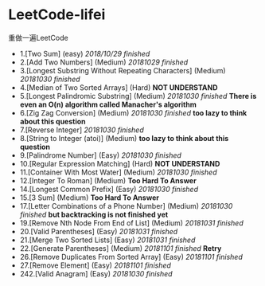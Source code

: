 # LeetCode-lifei
重做一遍LeetCode

* 1.[Two Sum] (easy) *2018/10/29 finished*
* 2.[Add Two Numbers] (Medium) *20181029 finished*
* 3.[Longest Substring Without Repeating Characters] (Medium) *20181030 finished*
* 4.[Median of Two Sorted Arrays] (Hard) **NOT UNDERSTAND**
* 5.[Longest Palindromic Substring] (Medium) *20181030 finished* **There is even an O(n) algorithm called Manacher's algorithm**
* 6.[Zig Zag Conversion] (Medium) *20181030 finished* **too lazy to think about this question**
* 7.[Reverse Integer] *20181030 finished*
* 8.[String to Integer (atoi)] (Medium) **too lazy to think about this question**
* 9.[Palindrome Number] (Easy) *20181030 finished*
* 10.[Regular Expression Matching] (Hard) **NOT UNDERSTAND**
* 11.[Container With Most Water] (Medium) *20181030 finished*
* 12.[Integer To Roman] (Medium) **Too Hard To Answer**
* 14.[Longest Common Prefix] (Easy) *20181030 finished*
* 15.[3 Sum] (Medium) **Too Hard To Answer**
* 17.[Letter Combinations of a Phone Number] (Medium) *20181030 finished* **but backtracking is not finished yet**
* 19.[Remove Nth Node From End of List] (Medium) *20181031 finished*
* 20.[Valid Parentheses] (Easy) *20181031 finished*
* 21.[Merge Two Sorted Lists] (Easy) *20181031 finished*
* 22.[Generate Parentheses] (Medium) *20181101 finished* **Retry**
* 26.[Remove Duplicates From Sorted Array] (Easy) *20181101 finished*
* 27.[Remove Element] (Easy) *20181101 finished*
* 242.[Valid Anagram] (Easy) *20181030 finished*